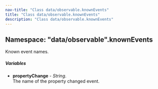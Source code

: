 ```yaml
---
nav-title: "Class data/observable.knownEvents"
title: "Class data/observable.knownEvents"
description: "Class data/observable.knownEvents"
---
```

## Namespace: "data/observable".knownEvents
Known event names.

##### Variables
 - **propertyChange** - _String_.    
  The name of the property changed event.